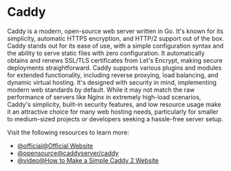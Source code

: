 # Caddy

Caddy is a modern, open-source web server written in Go. It's known for its simplicity, automatic HTTPS encryption, and HTTP/2 support out of the box. Caddy stands out for its ease of use, with a simple configuration syntax and the ability to serve static files with zero configuration. It automatically obtains and renews SSL/TLS certificates from Let's Encrypt, making secure deployments straightforward. Caddy supports various plugins and modules for extended functionality, including reverse proxying, load balancing, and dynamic virtual hosting. It's designed with security in mind, implementing modern web standards by default. While it may not match the raw performance of servers like Nginx in extremely high-load scenarios, Caddy's simplicity, built-in security features, and low resource usage make it an attractive choice for many web hosting needs, particularly for smaller to medium-sized projects or developers seeking a hassle-free server setup.

Visit the following resources to learn more:

- [@official@Official Website](https://caddyserver.com/)
- [@opensource@caddyserver/caddy](https://github.com/caddyserver/caddy)
- [@video@How to Make a Simple Caddy 2 Website](https://www.youtube.com/watch?v=WgUV_BlHvj0)
